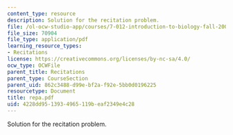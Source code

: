 ```yaml
---
content_type: resource
description: Solution for the recitation problem.
file: /ol-ocw-studio-app/courses/7-012-introduction-to-biology-fall-2004/4228dd9513934965119beaf2349e4c28_repa.pdf
file_size: 70904
file_type: application/pdf
learning_resource_types:
- Recitations
license: https://creativecommons.org/licenses/by-nc-sa/4.0/
ocw_type: OCWFile
parent_title: Recitations
parent_type: CourseSection
parent_uid: 862c3488-d99e-bf2a-f92e-5bb0d0196225
resourcetype: Document
title: repa.pdf
uid: 4228dd95-1393-4965-119b-eaf2349e4c28
---
```

Solution for the recitation problem.